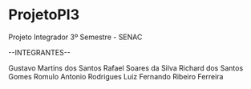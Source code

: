 # ProjetoPI3
Projeto Integrador 3º Semestre - SENAC

--INTEGRANTES--

Gustavo Martins dos Santos
Rafael Soares da Silva
Richard dos Santos Gomes
Romulo Antonio Rodrigues
Luiz Fernando Ribeiro Ferreira
